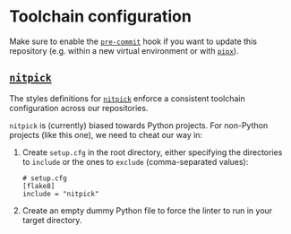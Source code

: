 # Toolchain configuration

Make sure to enable the [`pre-commit`](https://pre-commit.com/) hook if you want
to update this repository (e.g. within a new virtual environment or with
[`pipx`](https://pipxproject.github.io/pipx/)).

## [`nitpick`](nitpick)

The styles definitions for [`nitpick`](https://nitpick.readthedocs.io) enforce a
consistent toolchain configuration across our repositories.

`nitpick` is (currently) biased towards Python projects. For non-Python projects
(like this one), we need to cheat our way in:

1. Create `setup.cfg` in the root directory, either specifying the directories
   to `include` or the ones to `exclude` (comma-separated values):

   ```
   # setup.cfg
   [flake8]
   include = "nitpick"
   ```

2. Create an empty dummy Python file to force the linter to run in your target
   directory.

